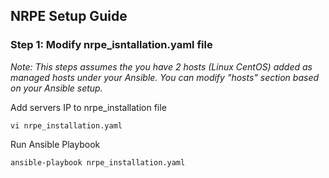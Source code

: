## NRPE Setup Guide

### Step 1: Modify nrpe_isntallation.yaml file

*Note: This steps assumes the you have 2 hosts (Linux CentOS) added as managed hosts under your Ansible. You can modify "hosts" section based on your Ansible setup.*

Add servers IP to nrpe_installation file 

```vi nrpe_installation.yaml```

Run Ansible Playbook 

```ansible-playbook nrpe_installation.yaml```
